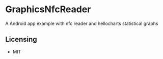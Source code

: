 # GraphicsNfcReader

A Android app example with nfc reader and hellocharts statistical graphs 

## Licensing

- MIT

